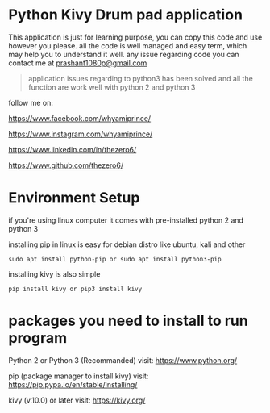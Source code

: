 # Python Kivy Drum pad application

This application is just for learning purpose, you can copy this code and use however you please.
all the code is well managed and easy term, which may help you to understand it well.
any issue regarding code you can contact me at prashant1080p@gmail.com

>application issues regarding to python3 has been solved and all the function are work well with python 2 and python 3

follow me on:

https://www.facebook.com/whyamiprince/

https://www.instagram.com/whyamiprince/

https://www.linkedin.com/in/thezero6/

https://www.github.com/thezero6/

# Environment Setup
if you're using linux computer it comes with pre-installed python 2 and python 3

installing pip in linux is easy for debian distro like ubuntu, kali and other

```
sudo apt install python-pip or sudo apt install python3-pip
```

installing kivy is also simple
```
pip install kivy or pip3 install kivy
```
# packages you need to install to run program
Python 2 or Python 3 (Recommanded)
visit: https://www.python.org/

pip (package manager to install kivy)
visit: https://pip.pypa.io/en/stable/installing/

kivy (v.10.0) or later
visit: https://kivy.org/


